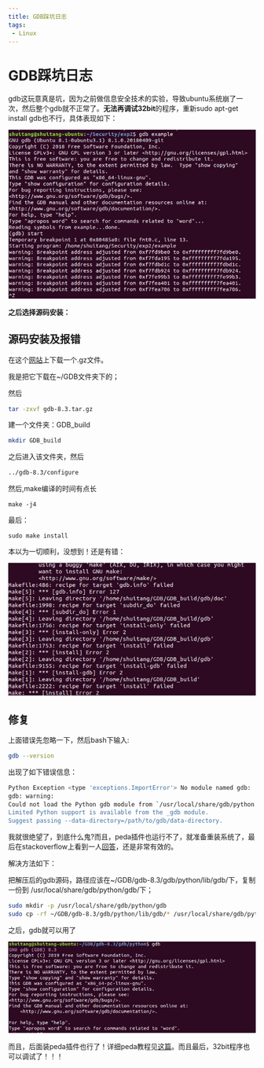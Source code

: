 ```yaml
---
title: GDB踩坑日志
tags: 
 - Linux
---
```


# GDB踩坑日志

gdb这玩意真是坑，因为之前做信息安全技术的实验，导致ubuntu系统崩了一次，然后整个gdb就不正常了。**无法再调试32bit**的程序，重新sudo apt-get install gdb也不行，具体表现如下：

![gdb](/assets/image/gdb.png)

**之后选择源码安装：**

## 源码安装及报错

在这个[网站](http://ftp.gnu.org/gnu/gdb/)上下载一个.gz文件。

我是把它下载在~/GDB文件夹下的；

然后

```bash
tar -zxvf gdb-8.3.tar.gz 
```

建一个文件夹：GDB_build

```bash
mkdir GDB_build
```

之后进入该文件夹，然后

```bash
../gdb-8.3/configure
```

然后,make编译的时间有点长

```
make -j4
```

最后：

```
sudo make install
```

本以为一切顺利，没想到！还是有错：

![1569651547335](/assets/image/1569651547335.png)

## 修复

上面错误先忽略一下，然后bash下输入:

```bash
gdb --version
```

出现了如下错误信息：

```bash
Python Exception <type 'exceptions.ImportError'> No module named gdb: 
gdb: warning: 
Could not load the Python gdb module from `/usr/local/share/gdb/python'.
Limited Python support is available from the _gdb module.
Suggest passing --data-directory=/path/to/gdb/data-directory.


```

我就很绝望了，到底什么鬼?而且，peda插件也运行不了，就准备重装系统了，最后在stackoverflow上看到一人[回答](https://stackoverflow.com/questions/25597445/python-exception-type-exceptions-importerror-no-module-named-gdb)，还是非常有效的。

解决方法如下：

把解压后的gdb源码，路径应该在~/GDB/gdb-8.3/gdb/python/lib/gdb/下，复制一份到  /usr/local/share/gdb/python/gdb/下；

```bash
sudo mkdir -p /usr/local/share/gdb/python/gdb
sudo cp -rf ~/GDB/gdb-8.3/gdb/python/lib/gdb/* /usr/local/share/gdb/python/gdb/
```

之后，gdb就可以用了

![1569651918368](/assets/image/1569651918368.png)

而且，后面装peda插件也行了！详细peda教程见[这篇](https://github.com/longld/peda)。而且最后，32bit程序也可以调试了！！！



